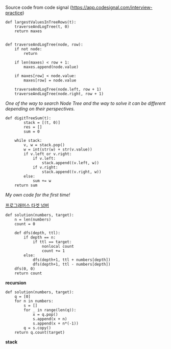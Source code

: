 Source code from code signal (https://app.codesignal.com/interview-practice)


    def largestValuesInTreeRows(t):
        traverseAndLogTree(t, 0)
        return maxes


    def traverseAndLogTree(node, row):
        if not node:
            return

        if len(maxes) < row + 1:
            maxes.append(node.value)

        if maxes[row] < node.value:
            maxes[row] = node.value

        traverseAndLogTree(node.left, row + 1)
        traverseAndLogTree(node.right, row + 1)
    
*One of the way to search Node Tree and the way to solve it can be different depending on their perspectives.*

```
def digitTreeSum(t):
        stack = [(t, 0)]
        res = []
        sum = 0

    while stack:
        v, w = stack.pop()
        w = int(str(w) + str(v.value))
        if v.left or v.right:
            if v.left:
                stack.append((v.left, w))
            if v.right:
                stack.append((v.right, w))
        else:
            sum += w
    return sum
```
*My own code for the first time!*

[프로그래머스 타겟 넘버](https://programmers.co.kr/learn/courses/30/parts/12421)
```
def solution(numbers, target):
    n = len(numbers)
    count = 0
    
    def dfs(depth, ttl):
        if depth == n:
            if ttl == target:
                nonlocal count
                count += 1
        else:
            dfs(depth+1, ttl + numbers[depth])
            dfs(depth+1, ttl - numbers[depth])
    dfs(0, 0)
    return count
```
**recursion**

```
def solution(numbers, target):
    q = [0]
    for n in numbers:
        s = []
        for _ in range(len(q)):
            x = q.pop()
            s.append(x + n)
            s.append(x + n*(-1))
        q = s.copy()
    return q.count(target)
```
**stack**

